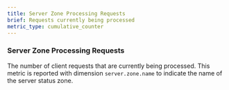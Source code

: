 ```yaml
---
title: Server Zone Processing Requests
brief: Requests currently being processed
metric_type: cumulative_counter
---
```

### Server Zone Processing Requests
The number of client requests that are currently being processed. This metric is reported with dimension
`server.zone.name` to indicate the name of the server status zone.
